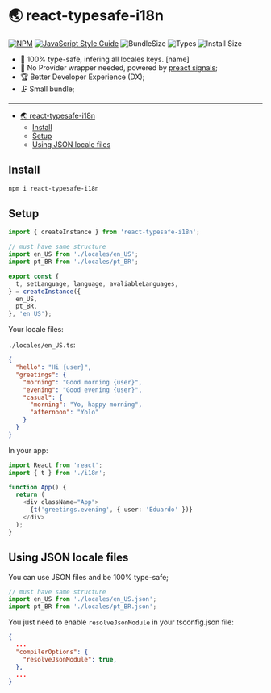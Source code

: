 
  # 🌏 react-typesafe-i18n

  [![NPM](https://img.shields.io/npm/v/react-typesafe-i18n.svg)](https://www.npmjs.com/package/react-typesafe-i18n) [![JavaScript Style Guide](https://img.shields.io/badge/code_style-airbnb-brightgreen.svg)](https://standardjs.com) ![BundleSize](https://badgen.net/bundlephobia/min/react-typesafe-i18n) ![Types](https://badgen.net/npm/types/react-typesafe-i18n) ![Install Size](https://badgen.net/packagephobia/install/react-typesafe-i18n)

- 🤘 100% type-safe, infering all locales keys. [name]
- 🤩 No Provider wrapper needed, powered by [preact signals](https://github.com/preactjs/signals);
- 🏆 Better Developer Experience (DX);
- 🗜 Small bundle;

---

- [🌏 react-typesafe-i18n](#-react-typesafe-i18n)
  - [Install](#install)
  - [Setup](#setup)
  - [Using JSON locale files](#using-json-locale-files)

## Install

```bash
npm i react-typesafe-i18n
```

## Setup

```typescript
import { createInstance } from 'react-typesafe-i18n';

// must have same structure
import en_US from './locales/en_US';
import pt_BR from './locales/pt_BR';

export const {
  t, setLanguage, language, avaliableLanguages,
} = createInstance({
  en_US,
  pt_BR,
}, 'en_US');
```
Your locale files:

`./locales/en_US.ts`:
```json
{
  "hello": "Hi {user}",
  "greetings": {
    "morning": "Good morning {user}",
    "evening": "Good evening {user}",
    "casual": {
      "morning": "Yo, happy morning",
      "afternoon": "Yolo"
    }
  }
}
```

In your app:

```typescript
import React from 'react';
import { t } from './i18n';

function App() {
  return (
    <div className="App">
      {t('greetings.evening', { user: 'Eduardo' })}
    </div>
  );
}
```

## Using JSON locale files

You can use JSON files and be 100% type-safe;

```typescript
// must have same structure
import en_US from './locales/en_US.json';
import pt_BR from './locales/pt_BR.json';
```

You just need to enable `resolveJsonModule` in your tsconfig.json file:


```json
{
  ...
  "compilerOptions": {
    "resolveJsonModule": true,
  },
  ...
}
```
